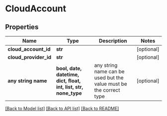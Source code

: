 # CloudAccount


## Properties
Name | Type | Description | Notes
------------ | ------------- | ------------- | -------------
**cloud_account_id** | **str** |  | [optional] 
**cloud_provider_id** | **str** |  | [optional] 
**any string name** | **bool, date, datetime, dict, float, int, list, str, none_type** | any string name can be used but the value must be the correct type | [optional]

[[Back to Model list]](../README.md#documentation-for-models) [[Back to API list]](../README.md#documentation-for-api-endpoints) [[Back to README]](../README.md)


